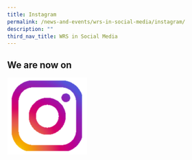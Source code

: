 ```yaml
---
title: Instagram
permalink: /news-and-events/wrs-in-social-media/instagram/
description: ""
third_nav_title: WRS in Social Media
---
```

## We are now on 
[![](/images/ig%20logo.png)](https://www.instagram.com/wrssofficial/)
